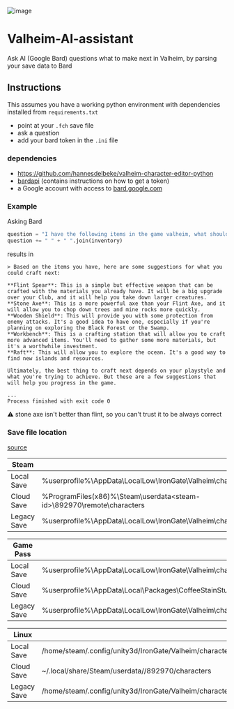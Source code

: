 ![image](https://github.com/hannesdelbeke/Valheim-AI-assistant/assets/3758308/750607ec-c725-4895-8694-9eea2073b664)

# Valheim-AI-assistant
Ask AI (Google Bard) questions what to make next in Valheim, by parsing your save data to Bard

## Instructions
This assumes you have a working python environment with dependencies installed from `requirements.txt`
- point at your `.fch` save file
- ask a question
- add your bard token in the `.ini` file

### dependencies
- https://github.com/hannesdelbeke/valheim-character-editor-python
- [bardapi](https://github.com/dsdanielpark/Bard-API) (contains instructions on how to get a token)
- a Google account with access to [bard.google.com](https://bard.google.com/)

### Example
Asking Bard
```python
question = "I have the following items in the game valheim, what should i make next?"
question += " " + " ".join(inventory)
```
results in 
```
> Based on the items you have, here are some suggestions for what you could craft next:

**Flint Spear**: This is a simple but effective weapon that can be crafted with the materials you already have. It will be a big upgrade over your Club, and it will help you take down larger creatures.  
**Stone Axe**: This is a more powerful axe than your Flint Axe, and it will allow you to chop down trees and mine rocks more quickly.  
**Wooden Shield**: This will provide you with some protection from enemy attacks. It's a good idea to have one, especially if you're planning on exploring the Black Forest or the Swamp.  
**Workbench**: This is a crafting station that will allow you to craft more advanced items. You'll need to gather some more materials, but it's a worthwhile investment.  
**Raft**: This will allow you to explore the ocean. It's a good way to find new islands and resources.  

Ultimately, the best thing to craft next depends on your playstyle and what you're trying to achieve. But these are a few suggestions that will help you progress in the game.

...
Process finished with exit code 0  
```
⚠️ stone axe isn't better than flint, so you can't trust it to be always correct 

### Save file location
[source](http://valheim.kirilloid.ru/player-edit)  

|Steam | |
|--|--|
|Local Save|%userprofile%\AppData\LocalLow\IronGate\Valheim\characters_local|
|Cloud Save|%ProgramFiles(x86)%\Steam\userdata\<steam-id>\892970\remote\characters|
|Legacy Save|%userprofile%\AppData\LocalLow\IronGate\Valheim\characters|

|Game Pass | |
|--|--|
|Local Save|%userprofile%\AppData\LocalLow\IronGate\Valheim\characters_local|
|Cloud Save|%userprofile%\AppData\Local\Packages\CoffeeStainStudios.Valheim_496a1srhmar9w\SystemAppData\wgs|
|Legacy Save|%userprofile%\AppData\LocalLow\IronGate\Valheim\characters|

|Linux | |
|--|--|
|Local Save|/home/steam/.config/unity3d/IronGate/Valheim/characters_local|
|Cloud Save|~/.local/share/Steam/userdata/<steam-id>/892970/characters|
|Legacy Save|/home/steam/.config/unity3d/IronGate/Valheim/characters|
